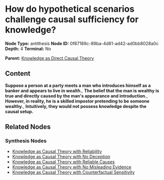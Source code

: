 # How do hypothetical scenarios challenge causal sufficiency for knowledge?

**Node Type:** antithesis
**Node ID:** 0f87189c-89ba-4d81-ad42-ad0bb8028a0c
**Depth:** 4
**Terminal:** No

**Parent:** [Knowledge as Direct Causal Theory](knowledge-as-direct-causal-theory-synthesis-7e2ab3f6-3350-44ab-92fb-16eb872cae70.md)

## Content

**Suppose a person at a party meets a man who introduces himself as a banker and appears to live in wealth.**, **The belief that the man is wealthy is true and directly caused by the man's appearance and introduction.**, **However, in reality, he is a skilled impostor pretending to be someone wealthy.**, **Intuitively, they would not possess knowledge despite the causal setup.**

## Related Nodes

### Synthesis Nodes

- [Knowledge as Causal Theory with Reliability](knowledge-as-causal-theory-with-reliability-synthesis-c7c1e956-f848-4873-9911-db7f99d64f31.md)
- [Knowledge as Causal Theory with No Deception](knowledge-as-causal-theory-with-no-deception-synthesis-7a3003d4-c93d-4ec1-a9de-eff305e840f4.md)
- [Knowledge as Causal Theory with Reliable Causes](knowledge-as-causal-theory-with-reliable-causes-synthesis-17669b1c-0390-4a9c-aa30-c4f3d0fe3e0a.md)
- [Knowledge as Causal Theory with No Misleading Evidence](knowledge-as-causal-theory-with-no-misleading-evidence-synthesis-969b1db0-37d3-4351-8179-f9bd50f85e47.md)
- [Knowledge as Causal Theory with Counterfactual Sensitivity](knowledge-as-causal-theory-with-counterfactual-sensitivity-synthesis-85b82723-f517-457e-869f-fb6ce422c983.md)
